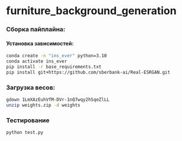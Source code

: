 # furniture_background_generation

### Сборка пайплайна:

#### Установка зависимостей:
```bash
conda create -n "ins_ever" python=3.10
conda activate ins_ever
pip install -r base_requirements.txt
pip install git+https://github.com/sberbank-ai/Real-ESRGAN.git
```

### Загрузка весов:
```bash
gdown 1LmXAzEuhVfM-DVr-1nQ7wqy2hSqeZlLL
unzip weights.zip -d weights
```

### Тестирование 

```bash
python test.py
```